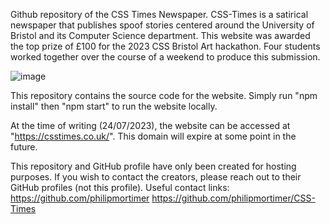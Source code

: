 Github repository of the CSS Times Newspaper. CSS-Times is a satirical newspaper that publishes spoof stories centered around the University of Bristol and its Computer Science department. This website was awarded the top prize of £100 for the 2023 CSS Bristol Art hackathon. Four students worked together over the course of a weekend to produce this submission.

![image](https://github.com/CSS-Times/css-times.github.io/assets/140274368/fb9f257e-221e-4c60-ba83-717f6c4aed91)

This repository contains the source code for the website. Simply run "npm install" then "npm start" to run the website locally.

At the time of writing (24/07/2023), the website can be accessed at "https://csstimes.co.uk/". This domain will expire at some point in the future.

This repository and GitHub profile have only been created for hosting purposes. If you wish to contact the creators, please reach out to their GitHub profiles (not this profile).
Useful contact links:
https://github.com/philipmortimer
https://github.com/philipmortimer/CSS-Times

